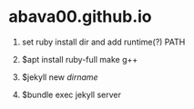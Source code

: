 # abava00.github.io

1. set ruby install dir and add runtime(?) PATH

1. $apt install ruby-full make g++

1. $jekyll new *dirname*

1. $bundle exec jekyll server
